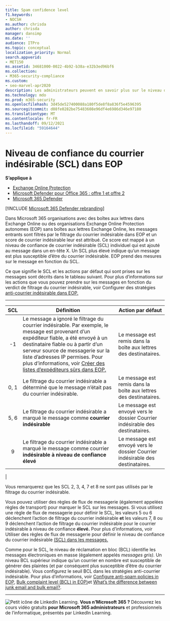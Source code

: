 ```yaml
---
title: Spam confidence level
f1.keywords:
- NOCSH
ms.author: chrisda
author: chrisda
manager: dansimp
ms.date: ''
audience: ITPro
ms.topic: conceptual
localization_priority: Normal
search.appverid:
- MET150
ms.assetid: 34681000-0022-4b92-b38a-e32b3ed96bf6
ms.collection:
- M365-security-compliance
ms.custom:
- seo-marvel-apr2020
description: Les administrateurs peuvent en savoir plus sur le niveau de confiance du courrier indésirable (SCL) appliqué aux messages dans Exchange Online Protection (EOP).
ms.technology: mdo
ms.prod: m365-security
ms.openlocfilehash: 3d45de527400088a180f5de8f8a836f5e4596395
ms.sourcegitcommit: d08fe0282be75483608e96df4e6986d346e97180
ms.translationtype: MT
ms.contentlocale: fr-FR
ms.lasthandoff: 09/12/2021
ms.locfileid: "59164644"
---
```

# <a name="spam-confidence-level-scl-in-eop"></a>Niveau de confiance du courrier indésirable (SCL) dans EOP

**S’applique à**
- [Exchange Online Protection](exchange-online-protection-overview.md)
- [Microsoft Defender pour Office 365 : offre 1 et offre 2](defender-for-office-365.md)
- [Microsoft 365 Defender](../defender/microsoft-365-defender.md)

[!INCLUDE [Microsoft 365 Defender rebranding](../includes/microsoft-defender-for-office.md)]

Dans Microsoft 365 organisations avec des boîtes aux lettres dans Exchange Online ou des organisations Exchange Online Protection autonomes (EOP) sans boîtes aux lettres Exchange Online, les messages entrants sont filtrés par le filtrage du courrier indésirable dans EOP et un score de courrier indésirable leur est attribué. Ce score est mappé à un niveau de confiance de courrier indésirable (SCL) individuel qui est ajouté au message dans un en-tête X. Un SCL plus élevé indique qu’un message est plus susceptible d’être du courrier indésirable. EOP prend des mesures sur le message en fonction du SCL.

Ce que signifie le SCL et les actions par défaut qui sont prises sur les messages sont décrits dans le tableau suivant. Pour plus d’informations sur les actions que vous pouvez prendre sur les messages en fonction du verdict de filtrage du courrier indésirable, voir Configurer des stratégies [anti-courrier indésirable dans EOP.](configure-your-spam-filter-policies.md)

****

|SCL|Définition|Action par défaut|
|:---:|---|---|
|-1|Le message a ignoré le filtrage du courrier indésirable. Par exemple, le message est provenant d’un expéditeur fiable, a été envoyé à un destinataire fiable ou à partir d’un serveur source de messagerie sur la liste d’adresses IP permises. Pour plus d’informations, voir [Créer des listes d’expéditeurs sûrs dans EOP.](create-safe-sender-lists-in-office-365.md)|Le message est remis dans la boîte aux lettres des destinataires.|
|0, 1|Le filtrage du courrier indésirable a déterminé que le message n’était pas du courrier indésirable.|Le message est remis dans la boîte aux lettres des destinataires.|
|5, 6|Le filtrage du courrier indésirable a marqué le message comme **courrier indésirable**|Le message est envoyé vers le dossier Courrier indésirable des destinataires.|
|9 |Le filtrage du courrier indésirable a marqué le message comme courrier **indésirable à niveau de confiance élevé**|Le message est envoyé vers le dossier Courrier indésirable des destinataires.|
|

Vous remarquerez que les SCL 2, 3, 4, 7 et 8 ne sont pas utilisés par le filtrage du courrier indésirable.

Vous pouvez utiliser des règles de flux de messagerie (également appelées règles de transport) pour marquer le SCL sur les messages. Si vous utilisez une règle de flux de messagerie pour définir le SCL, les valeurs 5 ou 6 déclenchent l’action de filtrage du courrier indésirable **et** les valeurs 7, 8 ou 9 déclenchent l’action de filtrage du courrier indésirable pour le courrier indésirable à niveau de confiance **élevé.** Pour plus d’informations, voir Utiliser des règles de flux de messagerie pour définir le niveau de confiance du courrier indésirable [(SCL) dans les messages.](/exchange/security-and-compliance/mail-flow-rules/use-rules-to-set-scl)

Comme pour le SCL, le niveau de réclamation en bloc (BCL) identifie les messages électroniques en masse (également appelés _messages gris)._ Un niveau BCL supérieur indique qu’un courrier en nombre est susceptible de générer des plaintes (et par conséquent plus susceptible d’être du courrier indésirable). Vous configurez le seuil BCL dans les stratégies anti-courrier indésirable. Pour plus d’informations, voir [Configure anti-spam policies in EOP](configure-your-spam-filter-policies.md), [Bulk complaint level (BCL) in EOP)](bulk-complaint-level-values.md)et [What’s the difference between junk email and bulk email?](what-s-the-difference-between-junk-email-and-bulk-email.md).

****

![Petit icône de LinkedIn Learning.](../../media/eac8a413-9498-4220-8544-1e37d1aaea13.png) **Vous n’Microsoft 365 ?** Découvrez les cours vidéo gratuits **pour Microsoft 365 administrateurs** et professionnels de l’informatique, présentés par LinkedIn Learning.
